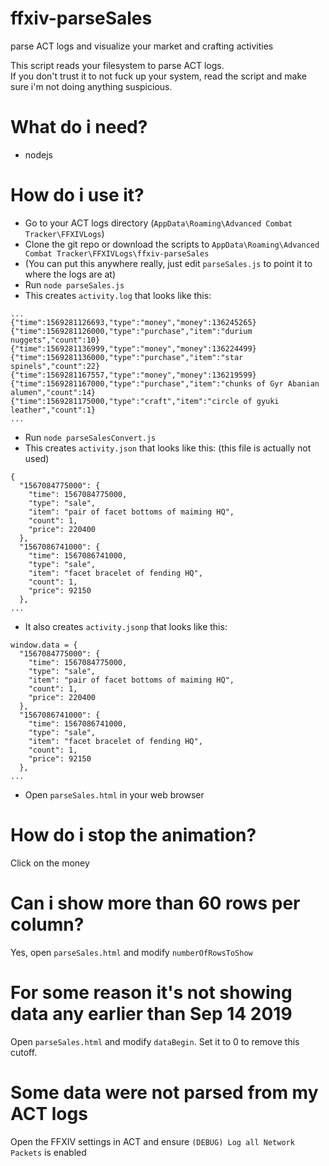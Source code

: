 # ffxiv-parseSales
parse ACT logs and visualize your market and crafting activities

This script reads your filesystem to parse ACT logs.  
If you don't trust it to not fuck up your system, read the script and make sure i'm not doing anything suspicious.

# What do i need?

- nodejs

# How do i use it?

- Go to your ACT logs directory (`AppData\Roaming\Advanced Combat Tracker\FFXIVLogs`)
- Clone the git repo or download the scripts to `AppData\Roaming\Advanced Combat Tracker\FFXIVLogs\ffxiv-parseSales`
- (You can put this anywhere really, just edit `parseSales.js` to point it to where the logs are at)
- Run `node parseSales.js`
- This creates `activity.log` that looks like this:

```
...
{"time":1569281126693,"type":"money","money":136245265}
{"time":1569281126000,"type":"purchase","item":"durium nuggets","count":10}
{"time":1569281136999,"type":"money","money":136224499}
{"time":1569281136000,"type":"purchase","item":"star spinels","count":22}
{"time":1569281167557,"type":"money","money":136219599}
{"time":1569281167000,"type":"purchase","item":"chunks of Gyr Abanian alumen","count":14}
{"time":1569281175000,"type":"craft","item":"circle of gyuki leather","count":1}
...
```

- Run `node parseSalesConvert.js`
- This creates `activity.json` that looks like this: (this file is actually not used)

```
{
  "1567084775000": {
    "time": 1567084775000,
    "type": "sale",
    "item": "pair of facet bottoms of maiming HQ",
    "count": 1,
    "price": 220400
  },
  "1567086741000": {
    "time": 1567086741000,
    "type": "sale",
    "item": "facet bracelet of fending HQ",
    "count": 1,
    "price": 92150
  },
...
```

- It also creates `activity.jsonp` that looks like this:

```
window.data = {
  "1567084775000": {
    "time": 1567084775000,
    "type": "sale",
    "item": "pair of facet bottoms of maiming HQ",
    "count": 1,
    "price": 220400
  },
  "1567086741000": {
    "time": 1567086741000,
    "type": "sale",
    "item": "facet bracelet of fending HQ",
    "count": 1,
    "price": 92150
  },
...
```

- Open `parseSales.html` in your web browser

# How do i stop the animation?

Click on the money

# Can i show more than 60 rows per column?

Yes, open `parseSales.html` and modify `numberOfRowsToShow`

# For some reason it's not showing data any earlier than Sep 14 2019

Open `parseSales.html` and modify `dataBegin`. Set it to 0 to remove this cutoff.

# Some data were not parsed from my ACT logs

Open the FFXIV settings in ACT and ensure `(DEBUG) Log all Network Packets` is enabled
